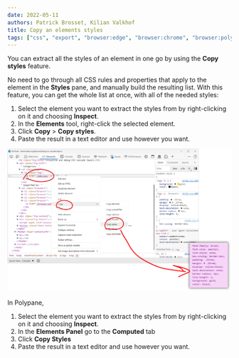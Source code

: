 ```yaml
---
date: 2022-05-11
authors: Patrick Brosset, Kilian Valkhof
title: Copy an elements styles
tags: ["css", "export", "browser:edge", "browser:chrome", "browser:polypane"]
---
```


You can extract all the styles of an element in one go by using the **Copy styles** feature.

No need to go through all CSS rules and properties that apply to the element in the **Styles** pane, and manually build the resulting list. With this feature, you can get the whole list at once, with all of the needed styles:

1. Select the element you want to extract the styles from by right-clicking on it and choosing **Inspect**.
1. In the **Elements** tool, right-click the selected element.
1. Click **Copy** > **Copy styles**.
1. Paste the result in a text editor and use however you want.

![Screenshot of the Edge DevTools Elements panel, showing the context menu on an element and the Copy styles menu item. The screenshot also shows what the result of copying styles is: a flat list of CSS properties and values.](/assets/img/copy-element-styles.png)

In Polypane,

1. Select the element you want to extract the styles from by right-clicking on it and choosing **Inspect**.
1. In the **Elements Panel** go to the **Computed** tab
1. Click **Copy Styles**
2. Paste the result in a text editor and use however you want.
